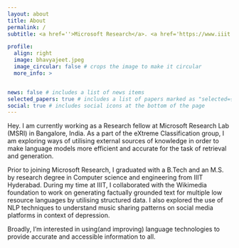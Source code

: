 ```yaml
---
layout: about
title: About
permalink: /
subtitle: <a href=''>Microsoft Research</a>. <a href='https://www.iiit.ac.in/'>IIIT Hyderabad</a> 

profile:
  align: right
  image: bhavyajeet.jpeg
  image_circular: false # crops the image to make it circular
  more_info: >


news: false # includes a list of news items
selected_papers: true # includes a list of papers marked as "selected={true}"
social: true # includes social icons at the bottom of the page
---
```


Hey. I am currently working as a Research fellow at Microsoft Research Lab (MSRI) in Bangalore, India. As a part of the eXtreme Classification group, I am exploring ways of utilising external sources of knowledge in order to make language models more efficient and accurate for the task of retrieval and generation. 

Prior to joining Microsoft Research, I graduated with a B.Tech and an M.S. by research degree in Computer science and engineering from IIIT Hyderabad. During my time at IIIT, I collaborated with the Wikimedia foundation to work on generating factually grounded text for multiple low resource languages by utilising structured data. I also explored the use of NLP techniques to understand music sharing patterns on social media platforms in context of depression. 

Broadly, I’m interested in using(and improving) language technologies to provide accurate and accessible information to all.  




